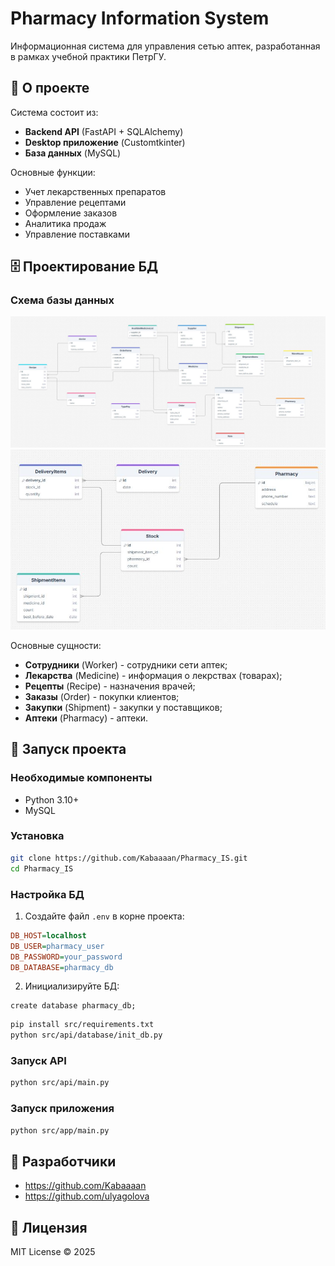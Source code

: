 # Pharmacy Information System

Информационная система для управления сетью аптек, разработанная в рамках учебной практики ПетрГУ.

## 📌 О проекте

Система состоит из:
- **Backend API** (FastAPI + SQLAlchemy)
- **Desktop приложение** (Customtkinter)
- **База данных** (MySQL)

Основные функции:
- Учет лекарственных препаратов
- Управление рецептами
- Оформление заказов
- Аналитика продаж
- Управление поставками

## 🗄️ Проектирование БД

### Схема базы данных

![Database Schema](docs/images/СтруктураБД-1.JPG)
![Database Schema](docs/images/СтруктураБД-2.JPG)

Основные сущности:
- **Сотрудники** (Worker) - сотрудники сети аптек;
- **Лекарства** (Medicine) - информация о лекрствах (товарах);
- **Рецепты** (Recipe) - назначения врачей;
- **Заказы** (Order) - покупки клиентов;
- **Закупки** (Shipment) - закупки у поставщиков;
- **Аптеки** (Pharmacy) - аптеки.


## 🚀 Запуск проекта

### Необходимые компоненты
- Python 3.10+
- MySQL

### Установка
```bash
git clone https://github.com/Kabaaaan/Pharmacy_IS.git
cd Pharmacy_IS
```

### Настройка БД
1. Создайте файл `.env` в корне проекта:
```ini
DB_HOST=localhost
DB_USER=pharmacy_user
DB_PASSWORD=your_password
DB_DATABASE=pharmacy_db
```

2. Инициализируйте БД:
```mysql
create database pharmacy_db;
```
```bash
pip install src/requirements.txt
python src/api/database/init_db.py
```

### Запуск API
```bash
python src/api/main.py
```

### Запуск приложения
```bash
python src/app/main.py
```

## 👥 Разработчики
- https://github.com/Kabaaaan
- https://github.com/ulyagolova

## 📄 Лицензия
MIT License © 2025